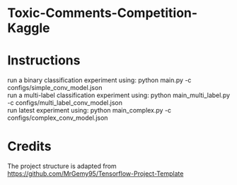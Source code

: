# Toxic-Comments-Competition-Kaggle

# Instructions
run a binary classification experiment using: python main.py -c configs/simple_conv_model.json
<br>
run a multi-label classification experiment using: python main_multi_label.py -c configs/multi_label_conv_model.json
<br>
run latest experiment using: python main_complex.py -c configs/complex_conv_model.json

# Credits
The project structure is adapted from https://github.com/MrGemy95/Tensorflow-Project-Template
